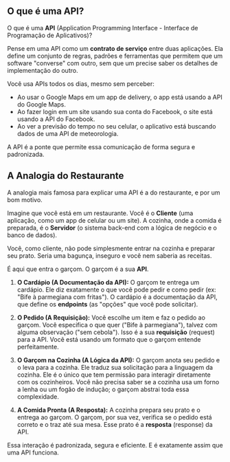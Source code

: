 ## O que é uma API?

O que é uma **API** (Application Programming Interface - Interface de Programação de Aplicativos)?

Pense em uma API como um **contrato de serviço** entre duas aplicações. Ela define um conjunto de regras, padrões e ferramentas que permitem que um software "converse" com outro, sem que um precise saber os detalhes de implementação do outro.

Você usa APIs todos os dias, mesmo sem perceber:

- Ao usar o Google Maps em um app de delivery, o app está usando a API do Google Maps.
- Ao fazer login em um site usando sua conta do Facebook, o site está usando a API do Facebook.
- Ao ver a previsão do tempo no seu celular, o aplicativo está buscando dados de uma API de meteorologia.

A API é a ponte que permite essa comunicação de forma segura e padronizada.

## A Analogia do Restaurante

A analogia mais famosa para explicar uma API é a do restaurante, e por um bom motivo.

Imagine que você está em um restaurante. Você é o **Cliente** (uma aplicação, como um app de celular ou um site). A cozinha, onde a comida é preparada, é o **Servidor** (o sistema back-end com a lógica de negócio e o banco de dados).

Você, como cliente, não pode simplesmente entrar na cozinha e preparar seu prato. Seria uma bagunça, inseguro e você nem saberia as receitas.

É aqui que entra o garçom. O garçom é a sua **API**.

1. **O Cardápio (A Documentação da API):** O garçom te entrega um cardápio. Ele diz exatamente o que você pode pedir e como pedir (ex: "Bife à parmegiana com fritas"). O cardápio é a documentação da API, que define os **endpoints** (as "opções" que você pode solicitar).
    
2. **O Pedido (A Requisição):** Você escolhe um item e faz o pedido ao garçom. Você especifica o que quer ("Bife à parmegiana"), talvez com alguma observação ("sem cebola"). Isso é a sua **requisição** (request) para a API. Você está usando um formato que o garçom entende perfeitamente.
    
3. **O Garçom na Cozinha (A Lógica da API):** O garçom anota seu pedido e o leva para a cozinha. Ele traduz sua solicitação para a linguagem da cozinha. Ele é o único que tem permissão para interagir diretamente com os cozinheiros. Você não precisa saber se a cozinha usa um forno a lenha ou um fogão de indução; o garçom abstrai toda essa complexidade.
    
4. **A Comida Pronta (A Resposta):** A cozinha prepara seu prato e o entrega ao garçom. O garçom, por sua vez, verifica se o pedido está correto e o traz até sua mesa. Esse prato é a **resposta** (response) da API.
    

Essa interação é padronizada, segura e eficiente. E é exatamente assim que uma API funciona.